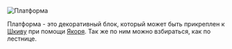 ![Платформа](block:betterwithmods:platform)

Платформа - это декоративный блок, который может быть прикреплен к [Шкиву](pulley.md) при помощи [Якоря](anchor.md).
Так же по ним можно взбираться, как по лестнице.
